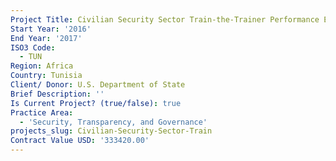 ```yaml
---
Project Title: Civilian Security Sector Train-the-Trainer Performance Evaluation - Tunisia
Start Year: '2016'
End Year: '2017'
ISO3 Code:
  - TUN
Region: Africa
Country: Tunisia
Client/ Donor: U.S. Department of State
Brief Description: ''
Is Current Project? (true/false): true
Practice Area:
  - 'Security, Transparency, and Governance'
projects_slug: Civilian-Security-Sector-Train
Contract Value USD: '333420.00'
---
```

